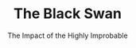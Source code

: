 ---
title: "The Black Swan"
subtitle: "The Impact of the Highly Improbable"
bookCover: "/assets/book-covers/black-swan.jpg"
slug: "black-swan"
bookAuthor: "Nicholas Nassim Taleb"
rating: 10
done: false
tags: []
summary: false
detailedNotes: false
amazonLink: ""

---
